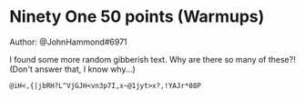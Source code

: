# Ninety One 50 points (Warmups)

Author: @JohnHammond#6971

I found some more random gibberish text. Why are there so many of these?! (Don't answer that, I know why...)

`@iH<,{|jbRH?L^VjGJH<vn3p7I,x~@1jyt>x?,!YAJr*08P`

